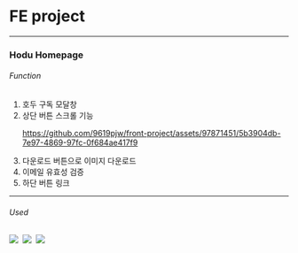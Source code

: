 # FE project
------------
### Hodu Homepage
###### Function
<ol>
    <li>호두 구독 모달창</li>
    <li>상단 버튼 스크롤 기능

https://github.com/9619pjw/front-project/assets/97871451/5b3904db-7e97-4869-97fc-0f684ae417f9

</li>
    <li>다운로드 버튼으로 이미지 다운로드</li>
    <li>이메일 유효성 검증</li>
    <li>하단 버튼 링크</li>
</ol>



------------
###### Used
<img src="https://img.shields.io/badge/HTML-E34F26?style=for-the-badge&logo=HTML5&logoColor=white">&nbsp;
<img src="https://img.shields.io/badge/CSS-1572B6?style=for-the-badge&logo=CSS3&logoColor=white">&nbsp;
<img src="https://img.shields.io/badge/JavaScript-F7DF1E?style=for-the-badge&logo=javaScript&logoColor=white">&nbsp;
